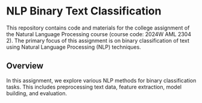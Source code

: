 # NLP Binary Text Classification

This repository contains code and materials for the college assignment of the Natural Language Processing course (course code: 2024W AML 2304 2). 
The primary focus of this assignment is on binary classification of text using Natural Language Processing (NLP) techniques.

## Overview

In this assignment, we explore various NLP methods for binary classification tasks. This includes preprocessing text data, feature extraction, model building, and evaluation.

